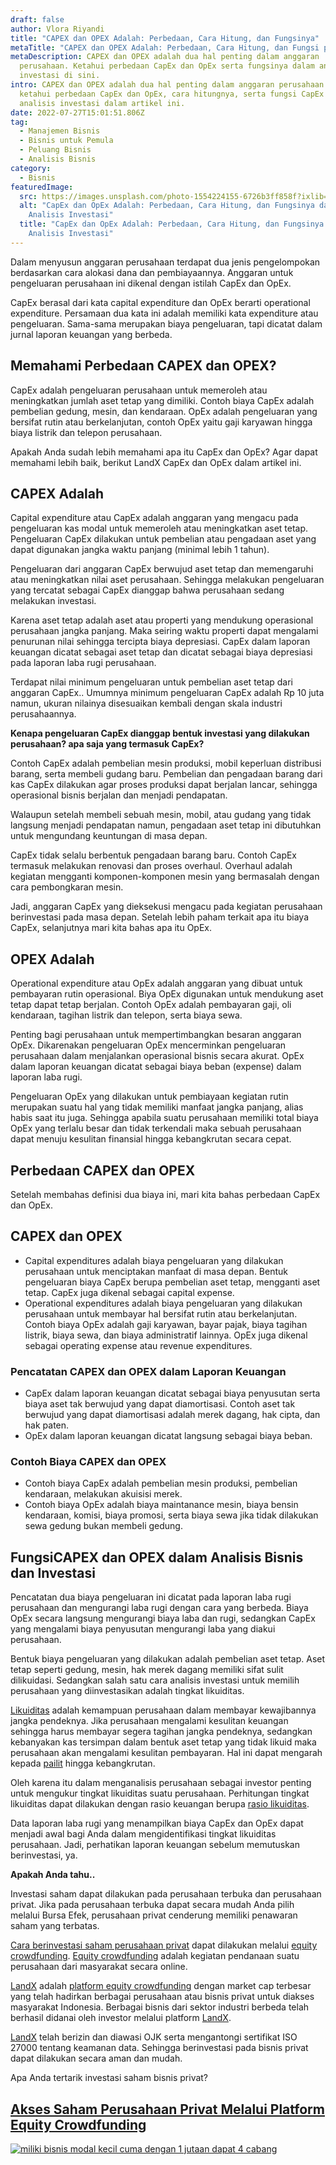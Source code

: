 ```yaml
---
draft: false
author: Vlora Riyandi
title: "CAPEX dan OPEX Adalah: Perbedaan, Cara Hitung, dan Fungsinya"
metaTitle: "CAPEX dan OPEX Adalah: Perbedaan, Cara Hitung, dan Fungsi pada Bisnis"
metaDescription: CAPEX dan OPEX adalah dua hal penting dalam anggaran
  perusahaan. Ketahui perbedaan CapEx dan OpEx serta fungsinya dalam analisis
  investasi di sini.
intro: CAPEX dan OPEX adalah dua hal penting dalam anggaran perusahaan. Yuk,
  ketahui perbedaan CapEx dan OpEx, cara hitungnya, serta fungsi CapEx dalam
  analisis investasi dalam artikel ini.
date: 2022-07-27T15:01:51.806Z
tag:
  - Manajemen Bisnis
  - Bisnis untuk Pemula
  - Peluang Bisnis
  - Analisis Bisnis
category:
  - Bisnis
featuredImage:
  src: https://images.unsplash.com/photo-1554224155-6726b3ff858f?ixlib=rb-1.2.1&ixid=MnwxMjA3fDB8MHxwaG90by1wYWdlfHx8fGVufDB8fHx8&auto=format&fit=crop&w=1011&q=80
  alt: "CapEx dan OpEx Adalah: Perbedaan, Cara Hitung, dan Fungsinya dalam
    Analisis Investasi"
  title: "CapEx dan OpEx Adalah: Perbedaan, Cara Hitung, dan Fungsinya dalam
    Analisis Investasi"
---
```

Dalam menyusun anggaran perusahaan terdapat dua jenis pengelompokan berdasarkan cara alokasi dana dan pembiayaannya. Anggaran untuk pengeluaran perusahaan ini dikenal dengan istilah CapEx dan OpEx. 

CapEx berasal dari kata capital expenditure dan OpEx berarti operational expenditure. Persamaan dua kata ini adalah memiliki kata expenditure atau pengeluaran. Sama-sama merupakan biaya pengeluaran, tapi dicatat dalam jurnal laporan keuangan yang berbeda. 

## **Memahami Perbedaan CAPEX dan OPEX?**

CapEx adalah pengeluaran perusahaan untuk memeroleh atau meningkatkan jumlah aset tetap yang dimiliki. Contoh biaya CapEx adalah pembelian gedung, mesin, dan kendaraan. OpEx adalah pengeluaran yang bersifat rutin atau berkelanjutan, contoh OpEx yaitu gaji karyawan hingga biaya listrik dan telepon perusahaan.

Apakah Anda sudah lebih memahami apa itu CapEx dan OpEx? Agar dapat memahami lebih baik, berikut LandX CapEx dan OpEx dalam artikel ini.

## CAPEX Adalah

Capital expenditure atau CapEx adalah anggaran yang mengacu pada pengeluaran kas modal untuk memeroleh atau meningkatkan aset tetap. Pengeluaran CapEx dilakukan untuk pembelian atau pengadaan aset yang dapat digunakan jangka waktu panjang (minimal lebih 1 tahun). 

Pengeluaran dari anggaran CapEx berwujud aset tetap dan memengaruhi atau meningkatkan nilai aset perusahaan. Sehingga melakukan pengeluaran yang tercatat sebagai CapEx dianggap bahwa perusahaan sedang melakukan investasi. 

Karena aset tetap adalah aset atau properti yang mendukung operasional perusahaan jangka panjang. Maka seiring waktu properti dapat mengalami penurunan nilai sehingga tercipta biaya depresiasi. CapEx dalam laporan keuangan dicatat sebagai aset tetap dan dicatat sebagai biaya depresiasi pada laporan laba rugi perusahaan. 

Terdapat nilai minimum pengeluaran untuk pembelian aset tetap dari anggaran CapEx.. Umumnya minimum pengeluaran CapEx adalah Rp 10 juta namun, ukuran nilainya disesuaikan kembali dengan skala industri perusahaannya. 

**Kenapa pengeluaran CapEx dianggap bentuk investasi yang dilakukan perusahaan? apa saja yang termasuk CapEx?**

Contoh CapEx adalah pembelian mesin produksi, mobil keperluan distribusi barang, serta membeli gudang baru. Pembelian dan pengadaan barang dari kas CapEx dilakukan agar proses produksi dapat berjalan lancar, sehingga operasional bisnis berjalan dan menjadi pendapatan.

Walaupun setelah membeli sebuah mesin, mobil, atau gudang yang tidak langsung menjadi pendapatan namun, pengadaan aset tetap ini dibutuhkan untuk mengundang keuntungan di masa depan. 

CapEx tidak selalu berbentuk pengadaan barang baru. Contoh CapEx termasuk melakukan renovasi dan proses overhaul. Overhaul adalah kegiatan mengganti komponen-komponen mesin yang bermasalah dengan cara pembongkaran mesin.

Jadi, anggaran CapEx yang dieksekusi mengacu pada kegiatan perusahaan berinvestasi pada masa depan. Setelah lebih paham terkait apa itu biaya CapEx, selanjutnya mari kita bahas apa itu OpEx.

## OPEX Adalah

Operational expenditure atau OpEx adalah anggaran yang dibuat untuk pembayaran rutin operasional. Biya OpEx digunakan untuk mendukung aset tetap dapat tetap berjalan. Contoh OpEx adalah pembayaran gaji, oli kendaraan, tagihan listrik dan telepon, serta biaya sewa.

Penting bagi perusahaan untuk mempertimbangkan besaran anggaran OpEx. Dikarenakan pengeluaran OpEx mencerminkan pengeluaran perusahaan dalam menjalankan operasional bisnis secara akurat. OpEx dalam laporan keuangan dicatat sebagai biaya beban (expense) dalam laporan laba rugi. 

Pengeluaran OpEx yang dilakukan untuk pembiayaan kegiatan rutin merupakan suatu hal yang tidak memiliki manfaat jangka panjang, alias habis saat itu juga. Sehingga apabila suatu perusahaan memiliki total biaya OpEx yang terlalu besar dan tidak terkendali maka sebuah perusahaan dapat menuju kesulitan finansial hingga kebangkrutan secara cepat.

## Perbedaan CAPEX dan OPEX

Setelah membahas definisi dua biaya ini, mari kita bahas perbedaan CapEx dan OpEx. 

## CAPEX dan OPEX

* Capital expenditures adalah biaya pengeluaran yang dilakukan perusahaan untuk menciptakan manfaat di masa depan. Bentuk pengeluaran biaya CapEx berupa pembelian aset tetap, mengganti aset tetap. CapEx juga dikenal sebagai capital expense.
* Operational expenditures adalah biaya pengeluaran yang dilakukan perusahaan untuk membayar hal bersifat rutin atau berkelanjutan. Contoh biaya OpEx adalah gaji karyawan, bayar pajak, biaya tagihan listrik, biaya sewa, dan biaya administratif lainnya. OpEx juga dikenal sebagai operating expense atau revenue expenditures.

### Pencatatan CAPEX dan OPEX dalam Laporan Keuangan

* CapEx dalam laporan keuangan dicatat sebagai biaya penyusutan serta biaya aset tak berwujud yang dapat diamortisasi. Contoh aset tak berwujud yang dapat diamortisasi adalah merek dagang, hak cipta, dan hak paten. 
* OpEx dalam laporan keuangan dicatat langsung sebagai biaya beban. 

### Contoh Biaya CAPEX dan OPEX

* Contoh biaya CapEx adalah pembelian mesin produksi, pembelian kendaraan, melakukan akuisisi merek.
* Contoh biaya OpEx adalah biaya maintanance mesin, biaya bensin kendaraan, komisi, biaya promosi, serta biaya sewa jika tidak dilakukan sewa gedung bukan membeli gedung. 

## FungsiCAPEX dan OPEX dalam Analisis Bisnis dan Investasi

Pencatatan dua biaya pengeluaran ini dicatat pada laporan laba rugi perusahaan dan mengurangi laba rugi dengan cara yang berbeda. Biaya OpEx secara langsung mengurangi biaya laba dan rugi, sedangkan CapEx yang mengalami biaya penyusutan mengurangi laba yang diakui perusahaan.

Bentuk biaya pengeluaran yang dilakukan adalah pembelian aset tetap. Aset tetap seperti gedung, mesin, hak merek dagang memiliki sifat sulit dilikuidasi. Sedangkan salah satu cara analisis investasi untuk memilih perusahaan yang diinvestasikan adalah tingkat likuiditas. 

[Likuiditas](https://landx.id/blog/rasio-likuiditas-adalah/) adalah kemampuan perusahaan dalam membayar kewajibannya jangka pendeknya. Jika perusahaan mengalami kesulitan keuangan sehingga harus membayar segera tagihan jangka pendeknya, sedangkan kebanyakan kas tersimpan dalam bentuk aset tetap yang tidak likuid maka perusahaan akan mengalami kesulitan pembayaran. Hal ini dapat mengarah kepada [pailit](https://landx.id/blog/pailit-dan-bangkrut-perbedaan-dan-cara-mengantisipasinya/) hingga kebangkrutan.

Oleh karena itu dalam menganalisis perusahaan sebagai investor penting untuk mengukur tingkat likuiditas suatu perusahaan. Perhitungan tingkat likuiditas dapat dilakukan dengan rasio keuangan berupa [rasio likuiditas](https://landx.id/blog/rasio-likuiditas-adalah/). 

Data laporan laba rugi yang menampilkan biaya CapEx dan OpEx dapat menjadi awal bagi Anda dalam mengidentifikasi tingkat likuiditas perusahaan. Jadi, perhatikan laporan keuangan sebelum memutuskan berinvestasi, ya.

**Apakah Anda tahu..**

Investasi saham dapat dilakukan pada perusahaan terbuka dan perusahaan privat. Jika pada perusahaan terbuka dapat secara mudah Anda pilih melalui Bursa Efek, perusahaan privat cenderung memiliki penawaran saham yang terbatas.

[Cara berinvestasi saham perusahaan privat](https://landx.id/project/?utm_source=Blog&utm_medium=organic+keyword&utm_campaign=blog&utm_id=Blog) dapat dilakukan melalui [equity crowdfunding](https://landx.id/project/?utm_source=Blog&utm_medium=organic+keyword&utm_campaign=blog&utm_id=Blog). [Equity crowdfunding](https://landx.id/project/?utm_source=Blog&utm_medium=organic+keyword&utm_campaign=blog&utm_id=Blog) adalah kegiatan pendanaan suatu perusahaan dari masyarakat secara online.

[LandX](https://landx.id/project/?utm_source=Blog&utm_medium=organic+keyword&utm_campaign=blog&utm_id=Blog) adalah [platform equity crowdfunding](https://landx.id/project/?utm_source=Blog&utm_medium=organic+keyword&utm_campaign=blog&utm_id=Blog) dengan market cap terbesar yang telah hadirkan berbagai perusahaan atau bisnis privat untuk diakses masyarakat Indonesia. Berbagai bisnis dari sektor industri berbeda telah berhasil didanai oleh investor melalui platform [LandX](https://landx.id/project/?utm_source=Blog&utm_medium=organic+keyword&utm_campaign=blog&utm_id=Blog).

[LandX](https://landx.id/project/?utm_source=Blog&utm_medium=organic+keyword&utm_campaign=blog&utm_id=Blog) telah berizin dan diawasi OJK serta mengantongi sertifikat ISO 27000 tentang keamanan data. Sehingga berinvestasi pada bisnis privat dapat dilakukan secara aman dan mudah.

Apa Anda tertarik investasi saham bisnis privat?

## [Akses Saham Perusahaan Privat Melalui Platform Equity Crowdfunding](https://landx.id/project/?utm_source=Blog&utm_medium=organic+keyword&utm_campaign=blog&utm_id=Blog)

<!--StartFragment-->

[![miliki bisnis modal kecil cuma dengan 1 jutaan dapat 4 cabang ](https://accountgram-production.sfo2.cdn.digitaloceanspaces.com/landx_ghost/2021/11/jadi-owner-bisnis-hanya-1-jutaan-dengan-cuan-yang-sangat-menjanjikan.png)](https://landx.id/project/?utm_source=Blog&utm_medium=organic+keyword&utm_campaign=blog&utm_id=Blog)

<!--EndFragment-->